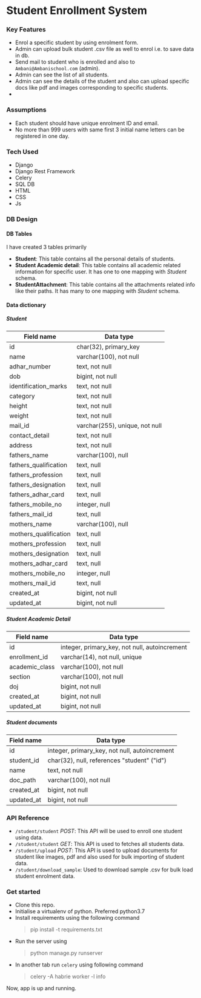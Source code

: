 # Student Enrollment System
 
### Key Features
 - Enrol a specific student by using enrolment form.
 - Admin can upload bulk student .csv file as well to enrol i.e. to save data in db.
 - Send mail to student who is enrolled and also to `Ambani@Ambanischool.com` (admin).
 - Admin can see the list of all students.
 - Admin can see the details of the student and also can upload specific docs like pdf and images corresponding to specific students.
 - 
### Assumptions
 - Each student should have unique enrolment ID and email.
 - No more than 999 users with same first 3 initial name letters can be registered in one day.
### Tech Used
 - Django
 - Django Rest Framework
 - Celery
 - SQL DB
 - HTML
 - CSS
 - Js
### DB Design
#### DB Tables
I have created 3 tables primarily
 - **Student**: This table contains all the personal details of students.
 - **Student Academic detail**: This table contains all academic related information for specific user. It has one to one mapping with *Student* schema.
 - **StudentAttachment**: This table contains all the attachments related info like their paths. It has many to one mapping with *Student* schema.
#### Data dictionary
##### Student
|Field name|Data type|
|--|--|
|id  |char(32), primary_key|
|name|varchar(100), not null|
|adhar_number|text, not null|
|dob|bigint, not null|
|identification_marks|text, not null|
|category|text, not null|
|height|text, not null|
|weight|text, not null|
|mail_id|varchar(255), unique, not null|
|contact_detail|text, not null|
|address|text, not null|
|fathers_name|varchar(100), null|
|fathers_qualification|text, null|
|fathers_profession|text, null|
|fathers_designation|text, null|
|fathers_adhar_card|text, null|
|fathers_mobile_no|integer, null|
|fathers_mail_id|text, null|
|mothers_name|varchar(100), null|
|mothers_qualification|text, null|
|mothers_profession|text, null|
|mothers_designation|text, null|
|mothers_adhar_card|text, null|
|mothers_mobile_no|integer, null|
|mothers_mail_id|text, null|
|created_at|bigint, not null|
|updated_at|bigint, not null|
##### Student Academic Detail
|Field name|Data type|
|--|--|
|id  |integer, primary_key, not null, autoincrement|
|enrollment_id|varchar(14), not null, unique|
|academic_class|varchar(100), not null|
|section|varchar(100), not null|
|doj|bigint, not null|
|created_at|bigint, not null|
|updated_at|bigint, not null|
##### Student documents
|Field name|Data type|
|--|--|
|id  |integer, primary_key, not null, autoincrement|
|student_id|char(32), null, references "student" ("id")|
|name|text, not null|
|doc_path|varchar(100), not null|
|created_at|bigint, not null|
|updated_at|bigint, not null|

### API Reference
- `/student/student` *POST*: This API will be used to enroll one student using data.
- `/student/student` *GET*: This API is used to fetches all students data.
- `/student/upload` *POST*: This API is used to upload documents for student like images, pdf and also used for bulk importing of student data.
- `/student/download_sample`:  Used to download sample .csv for bulk load student enrolment data.
### Get started
- Clone this repo.
- Initialise a virtualenv of python. Preferred python3.7
- Install requirements using the following command
  > pip install -t requirements.txt
- Run the server using
  > python manage.py runserver
- In another tab run `celery` using following command
  > celery -A habrie worker -l info

Now, app is up and running.
